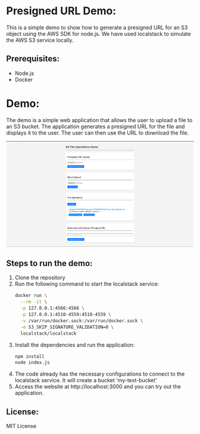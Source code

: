 # Presigned URL Demo:

This is a simple demo to show how to generate a presigned URL for an S3 object using the AWS SDK for node.js. We have used localstack to simulate the AWS S3 service locally.


## Prerequisites:
- Node.js
- Docker

# Demo:
The demo is a simple web application that allows the user to upload a file to an S3 bucket. The application generates a presigned URL for the file and displays it to the user. The user can then use the URL to download the file.

![Website UI](s3-website-demo.png)


## Steps to run the demo:
1. Clone the repository
2. Run the following command to start the localstack service:
    ```bash
    docker run \
      --rm -it \
      -p 127.0.0.1:4566:4566 \
      -p 127.0.0.1:4510-4559:4510-4559 \
      -v /var/run/docker.sock:/var/run/docker.sock \
      -e S3_SKIP_SIGNATURE_VALIDATION=0 \
      localstack/localstack
      ```
3. Install the dependencies and run the application:
    ```bash
    npm install
    node index.js
    ```
4. The code already has the necessary configurations to connect to the localstack service. It will create a bucket 'my-test-bucket' 
5. Access the website at http://localhost:3000  and you can try out the application.


## License:
MIT License